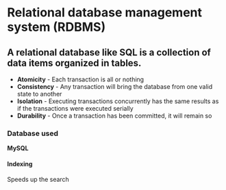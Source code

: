 # Relational database management system (RDBMS)

## A relational database like SQL is a collection of data items organized in tables.

- **Atomicity** - Each transaction is all or nothing
- **Consistency** - Any transaction will bring the database from one valid state to another
- **Isolation** - Executing transactions concurrently has the same results as if the transactions were executed serially
- **Durability** - Once a transaction has been committed, it will remain so

### Database used
**MySQL**

#### Indexing
Speeds up the search 
